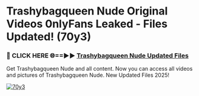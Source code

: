 # Trashybagqueen Nude Original Videos 0nlyFans Leaked - Files Updated! (70y3)

<h3>🔴 CLICK HERE 🌐==►► <a href="https://tinyurl.com/yrmya6cz" rel="nofollow">Trashybagqueen Nude Updated Files</a></h3>

Get Trashybagqueen Nude and all content. Now you can access all videos and pictures of Trashybagqueen Nude. New Updated Files 2025!

[![70y3](https://i.imgur.com/FMdXYCs.gif)](https://tinyurl.com/yrmya6cz)
